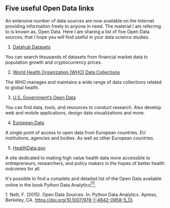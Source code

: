 ## Five useful Open Data links

An extensive number of data sources are now available on the Internet providing information freely to anyone in need. The material I am referring to is known as, Open Data. Here I am sharing a list of five Open Data sources, that I hope you will find useful in your data science studies.


1. [Datahub Datasets](http://datahub.io/dataset)

You can search thousands of datasets from financial market data to population growth and cryptocurrency prices.

2. [World Health Organization (WHO) Data Collections](https://www.who.int/data/collections)

The WHO manages and maintains a wide range of data collections related to global health.

3. [U.S. Government’s Open Data](http://data.gov)

You can find data, tools, and resources to conduct research. Also develop web and mobile applications, design data visualizations and more.

4. [European Data](https://data.europa.eu/data/datasets?locale=en)

A single point of access to open data from European countries. EU institutions, agencies and bodies. As well as other European countries.

5. [HealthData.gov](http://www.healthdata.gov)

A site dedicated to making high value health data more accessible to entrepreneurs, researchers, and policy makers in the hopes of better health outcomes for all.


It's possible to find a complete and detailed list of the Open Data available online in the book Python Data Analytics<a name="cite_ref-1"></a>[<sup>[1]</sup>](#cite_note-1).  


<a name="cite_note-1"></a>1. [](#cite_ref-1) Nelli, F. (2015). Open Data Sources. In: Python Data Analytics. Apress, Berkeley, CA. https://doi.org/10.1007/978-1-4842-0958-5_13.
